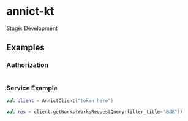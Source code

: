 # annict-kt

Stage: Development

## Examples

### Authorization
```kotlin
```

### Service Example

```kotlin
val client = AnnictClient("token here")

val res = client.getWorks(WorksRequestQuery(filter_title="氷菓"))
```

